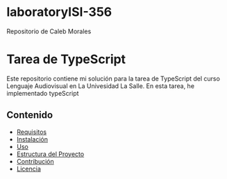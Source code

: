 # laboratoryISI-356
Repositorio de Caleb Morales
# Tarea de TypeScript

Este repositorio contiene mi solución para la tarea de TypeScript del curso Lenguaje Audiovisual en La Univesidad La Salle. En esta tarea, he implementado typeScript

## Contenido

- [Requisitos](#requisitos)
- [Instalación](#instalación)
- [Uso](#uso)
- [Estructura del Proyecto](#estructura-del-proyecto)
- [Contribución](#contribución)
- [Licencia](#licencia)
